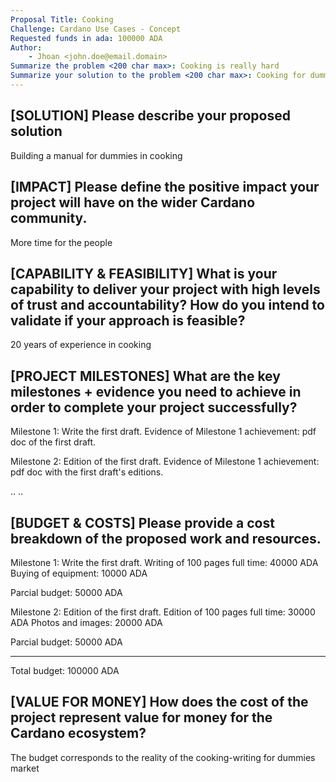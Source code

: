 ```yaml
---
Proposal Title: Cooking
Challenge: Cardano Use Cases - Concept   
Requested funds in ada: 100000 ADA
Author:
    - Jhoan <john.doe@email.domain>
Summarize the problem <200 char max>: Cooking is really hard
Summarize your solution to the problem <200 char max>: Cooking for dummies manual
---
```


<!-- 
General instructions: 

- Write your proposal in simple, jargon-free language.
- For each section, try to write a maximum of 5 sentences (or less). Remember: this is just an initial exercise.

Existing challenges:

- Cardano Use Cases - Concept          | Allocated 7.5 million ada, with a maximum of 100k ada per proposal, focusing on prototypes and ideas.
- Cardano Use Cases - Solution         | 7.5 million ada allocated, targeting early blockchain startups with up to 300k ada per proposal to reach Cardano’s testnet or MVP.
- Cardano Use Cases - Product          | 7.5 million ada for more mature projects, with a cap of 750k ada per proposal, aimed at adding new features to well-known projects.
- Cardano Open - Ecosystems            | 10.5 million ada for non-technical initiatives to foster education and community, with 200k ada per proposal.
- Cardano Open - Developers            | 10.5 million ada for developing open-source tooling, with a cap of 200k ada per proposal.
- Catalyst Improvements - Discovery    | 1.5 million ada, focused on architectural design research, with no proposal cap.
- Catalyst Improvements - Development  | 1.5 million ada, with no cap, targeting other areas of improvement.

More information about challenges at https://projectcatalyst.io/funds/11
-->

## [SOLUTION] Please describe your proposed solution
<!--   -->

Building a manual for dummies in cooking


## [IMPACT] Please define the positive impact your project will have on the wider Cardano community.
<!--  -->

More time for the people

## [CAPABILITY & FEASIBILITY] What is your capability to deliver your project with high levels of trust and accountability? How do you intend to validate if your approach is feasible?
<!-- -->
20 years of experience in cooking

## [PROJECT MILESTONES] What are the key milestones + evidence you need to achieve in order to complete your project successfully?
<!--

Milestone 1:
Evidence of Milestone 1 achievement:

Milestone 2:
Evidence of Milestone 2 achievement:

Milestone 3:
Evidence:

Milestone 4:
Evidence:

..
..

-->

Milestone 1: Write the first draft.
Evidence of Milestone 1 achievement: pdf doc of the first draft.

Milestone 2: Edition of the first draft.
Evidence of Milestone 1 achievement: pdf doc with the first draft's editions.

..
..

## [BUDGET & COSTS] Please provide a cost breakdown of the proposed work and resources.
<!--  
Describe cost of each milestone. The total budget described here must be equal to the amount specified in the line 4: "Requested funds in ADA". 
-->
Milestone 1: Write the first draft.
Writing of 100 pages full time: 40000 ADA
Buying of equipment: 10000 ADA

Parcial budget: 50000 ADA

Milestone 2: Edition of the first draft.
Edition of 100 pages full time: 30000 ADA
Photos and images: 20000 ADA

Parcial budget: 50000 ADA

--------

Total budget: 100000 ADA

## [VALUE FOR MONEY] How does the cost of the project represent value for money for the Cardano ecosystem?
<!--  -->

The budget corresponds to the reality of the cooking-writing for dummies market

